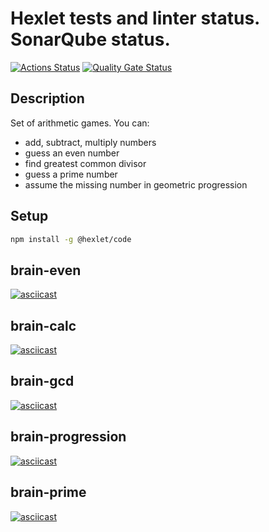 # Hexlet tests and linter status. SonarQube status. 
[![Actions Status](https://github.com/illiarem/frontend-project-44/actions/workflows/hexlet-check.yml/badge.svg)](https://github.com/illiarem/frontend-project-44/actions)
[![Quality Gate Status](https://sonarcloud.io/api/project_badges/measure?project=illiarem_frontend-project-44&metric=alert_status)](https://sonarcloud.io/summary/new_code?id=illiarem_frontend-project-44)

## Description

Set of arithmetic games. You can:

* add, subtract, multiply numbers
* guess an even number
* find greatest common divisor
* guess a prime number
* assume the missing number in geometric progression

## Setup

```bash
npm install -g @hexlet/code
```

## brain-even
[![asciicast](https://asciinema.org/a/NLzyNiSrxvKV0Ru1w4xtZpyTo.svg)](https://asciinema.org/a/NLzyNiSrxvKV0Ru1w4xtZpyTo)

## brain-calc
[![asciicast](https://asciinema.org/a/qkVIq2HxLB1fnnV6ZB6Ja8ejN.svg)](https://asciinema.org/a/qkVIq2HxLB1fnnV6ZB6Ja8ejN)

## brain-gcd
[![asciicast](https://asciinema.org/a/x22YLiBi50DK7B0HKbDKqiJQU.svg)](https://asciinema.org/a/x22YLiBi50DK7B0HKbDKqiJQU)

## brain-progression
[![asciicast](https://asciinema.org/a/yOePYQL5Rekrvb541QSQaTQzu.svg)](https://asciinema.org/a/yOePYQL5Rekrvb541QSQaTQzu)

## brain-prime
[![asciicast](https://asciinema.org/a/JbAEhIYTLpNFs9f0oGklkxhR1.svg)](https://asciinema.org/a/JbAEhIYTLpNFs9f0oGklkxhR1)